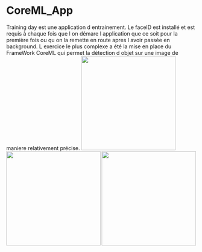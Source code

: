 # CoreML_App

Training day est une application d entrainement. Le faceID est installé et est requis à chaque fois que l on démare l application que ce soit pour la première fois ou qu on la remette en route apres l avoir passée en background. L exercice le plus complexe a été la mise en place du FrameWork CoreML qui permet la détection d objet sur une image de maniere relativement précise.
<b>
<img src="https://user-images.githubusercontent.com/43244119/115250621-0cc70500-a12a-11eb-8f98-8a7c7f6a5803.png" width="250" />
<img src="https://user-images.githubusercontent.com/43244119/115250629-0e90c880-a12a-11eb-8f84-752c8f70cbba.png" width="250" />
<img src="https://user-images.githubusercontent.com/43244119/115250631-0e90c880-a12a-11eb-98d0-f06581d27194.png" width="250" />
<b/>
  
